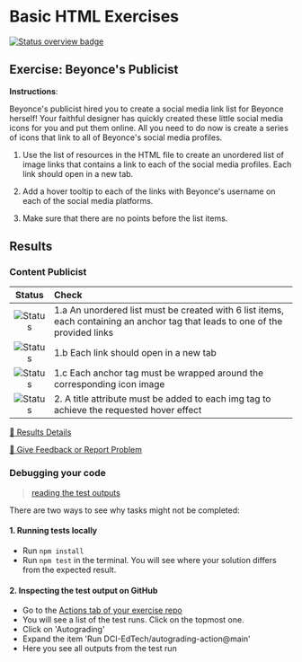 # Basic HTML Exercises
[![Status overview badge](../../blob/badges/.github/badges/autograding/badge.svg)](#results)


## Exercise: Beyonce's Publicist

**Instructions**:

Beyonce's publicist hired you to create a social media link list for Beyonce herself! Your faithful designer has quickly created these little social media icons for you and put them online. All you need to do now is create a series of icons that link to all of Beyonce's social media profiles.

1. Use the list of resources in the HTML file to create an unordered list of image links that contains a link to each of the social media profiles. Each link should open in a new tab.

2. Add a hover tooltip to each of the links with Beyonce's username on each of the social media platforms.

3. Make sure that there are no points before the list items.

[//]: # (autograding info start)
## Results


### Content Publicist

|                 Status                  | Check                                                                                    |
| :-------------------------------------: | :--------------------------------------------------------------------------------------- |
| ![Status](../../blob/badges/.github/badges/autograding/status0.svg) | 1.a An unordered list must be created with 6 list items, each containing an anchor tag that leads to one of the provided links |
| ![Status](../../blob/badges/.github/badges/autograding/status1.svg) | 1.b Each link should open in a new tab |
| ![Status](../../blob/badges/.github/badges/autograding/status2.svg) | 1.c Each anchor tag must be wrapped around the corresponding icon image |
| ![Status](../../blob/badges/.github/badges/autograding/status3.svg) | 2. A title attribute must be added to each img tag to achieve the requested hover effect |



[🔬 Results Details](https://github.com/DigitalCareerInstitute/UIB-content-publicist/actions)

[📢 Give Feedback or Report Problem](https://docs.google.com/forms/d/e/1FAIpQLSfS8wPh6bCMTLF2wmjiE5_UhPiOEnubEwwPLN_M8zTCjx5qbg/viewform?usp=pp_url&entry.652569746=UIB-content-publicist&entry.2115011968=https%3A%2F%2Fgithub.com%2FDigitalCareerInstitute%2FUIB-content-publicist)

### Debugging your code
> [reading the test outputs](https://github.com/DCI-EdTech/autograding-setup/wiki/Reading-test-outputs)

There are two ways to see why tasks might not be completed:
#### 1. Running tests locally
- Run `npm install`
- Run `npm test` in the terminal. You will see where your solution differs from the expected result.

#### 2. Inspecting the test output on GitHub
- Go to the [Actions tab of your exercise repo](https://github.com/DigitalCareerInstitute/UIB-content-publicist/actions)
- You will see a list of the test runs. Click on the topmost one.
- Click on 'Autograding'
- Expand the item 'Run DCI-EdTech/autograding-action@main'
- Here you see all outputs from the test run

[//]: # (autograding info end)